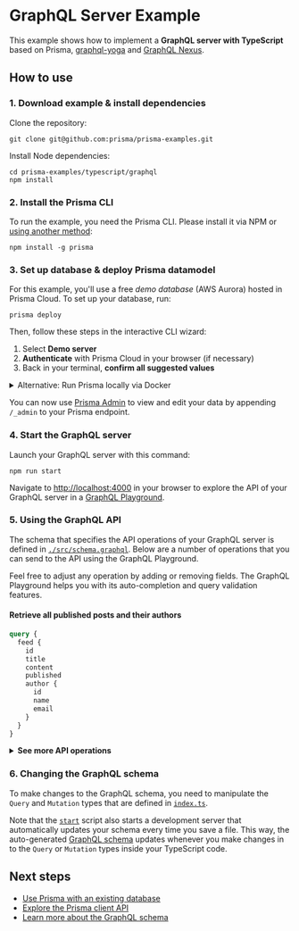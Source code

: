 # GraphQL Server Example

This example shows how to implement a **GraphQL server with TypeScript** based on Prisma, [graphql-yoga](https://github.com/prisma/graphql-yoga) and [GraphQL Nexus](https://graphql-nexus.com/).

## How to use

### 1. Download example & install dependencies

Clone the repository:

```
git clone git@github.com:prisma/prisma-examples.git
```

Install Node dependencies:

```
cd prisma-examples/typescript/graphql
npm install
```

### 2. Install the Prisma CLI

To run the example, you need the Prisma CLI. Please install it via NPM or [using another method](https://www.prisma.io/docs/prisma-cli-and-configuration/using-the-prisma-cli-alx4/#installation):

```
npm install -g prisma
```

### 3. Set up database & deploy Prisma datamodel

For this example, you'll use a free _demo database_ (AWS Aurora) hosted in Prisma Cloud. To set up your database, run:

```
prisma deploy
```

Then, follow these steps in the interactive CLI wizard:

1. Select **Demo server**
1. **Authenticate** with Prisma Cloud in your browser (if necessary)
1. Back in your terminal, **confirm all suggested values**

<details>
 <summary>Alternative: Run Prisma locally via Docker</summary>

1. Ensure you have Docker installed on your machine. If not, you can get it from [here](https://store.docker.com/search?offering=community&type=edition).
1. Create `docker-compose.yml` for MySQL (see [here](https://www.prisma.io/docs/prisma-server/database-connector-POSTGRES-jgfr/) for Postgres):
    ```yml
    version: '3'
    services:
      prisma:
        image: prismagraphql/prisma:1.32
        restart: always
        ports:
        - "4466:4466"
        environment:
          PRISMA_CONFIG: |
            port: 4466
            databases:
              default:
                connector: mysql
                host: mysql
                port: 3306
                user: root
                password: prisma
                migrations: true
      mysql:
        image: mysql:5.7
        restart: always
        environment:
          MYSQL_ROOT_PASSWORD: prisma
        volumes:
          - mysql:/var/lib/mysql
    volumes:
      mysql:
    ```
1. Run `docker-compose up -d`
1. Set the `endpoint` in `prisma.yml` to `http://localhost:4466`
1. Run `prisma deploy`

</details>

You can now use [Prisma Admin](https://www.prisma.io/docs/prisma-admin/overview-el3e/) to view and edit your data by appending `/_admin` to your Prisma endpoint.

### 4. Start the GraphQL server

Launch your GraphQL server with this command:

```
npm run start
```

Navigate to [http://localhost:4000](http://localhost:4000) in your browser to explore the API of your GraphQL server in a [GraphQL Playground](https://github.com/prisma/graphql-playground).

### 5. Using the GraphQL API

The schema that specifies the API operations of your GraphQL server is defined in [`./src/schema.graphql`](./src/schema.graphql). Below are a number of operations that you can send to the API using the GraphQL Playground.

Feel free to adjust any operation by adding or removing fields. The GraphQL Playground helps you with its auto-completion and query validation features.

#### Retrieve all published posts and their authors

```graphql
query {
  feed {
    id
    title
    content
    published
    author {
      id
      name
      email
    }
  }
}
```

<Details><Summary><strong>See more API operations</strong></Summary>

#### Create a new user

```graphql
mutation {
  signupUser(
    name: "Sarah"
    email: "sarah@prisma.io"
  ) {
    id
  }
}
```

#### Create a new draft

```graphql
mutation {
  createDraft(
    title: "Join the Prisma Slack"
    content: "https://slack.prisma.io"
    authorEmail: "alice@prisma.io"
  ) {
    id
    published
  }
}
```

#### Publish an existing draft

```graphql
mutation {
  publish(id: "__POST_ID__") {
    id
    published
  }
}
```

> **Note**: You need to replace the `__POST_ID__`-placeholder with an actual `id` from a `Post` item. You can find one e.g. using the `filterPosts`-query.

#### Search for posts with a specific title or content

```graphql
{
  filterPosts(searchString: "graphql") {
    id
    title
    content
    published 
    author {
      id
      name
      email
    }
  }
}
```

#### Retrieve a single post

```graphql
{
  post(id: "__POST_ID__") {
    id
    title
    content
    published
    author {
      id
      name
      email
    }
  }
}
```

> **Note**: You need to replace the `__POST_ID__`-placeholder with an actual `id` from a `Post` item. You can find one e.g. using the `filterPosts`-query.

#### Delete a post

```graphql
mutation {
  deletePost(id: "__POST_ID__") {
    id
  }
}
```

> **Note**: You need to replace the `__POST_ID__`-placeholder with an actual `id` from a `Post` item. You can find one e.g. using the `filterPosts`-query.

</Details>

### 6. Changing the GraphQL schema

To make changes to the GraphQL schema, you need to manipulate the `Query` and `Mutation` types that are defined in [`index.ts`](./src/index.ts). 

Note that the [`start`](./package.json#L6) script also starts a development server that automatically updates your schema every time you save a file. This way, the auto-generated [GraphQL schema](./src/generated/schema.graphql) updates whenever you make changes in to the `Query` or `Mutation` types inside your TypeScript code.

## Next steps

- [Use Prisma with an existing database](https://www.prisma.io/docs/-t003/)
- [Explore the Prisma client API](https://www.prisma.io/client/client-typescript)
- [Learn more about the GraphQL schema](https://www.prisma.io/blog/graphql-server-basics-the-schema-ac5e2950214e/)